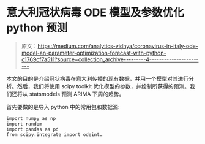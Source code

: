 # 意大利冠状病毒 ODE 模型及参数优化 python 预测

> 原文：<https://medium.com/analytics-vidhya/coronavirus-in-italy-ode-model-an-parameter-optimization-forecast-with-python-c1769cf7a511?source=collection_archive---------4----------------------->

本文的目的是介绍冠状病毒在意大利传播的现有数据，并用一个模型对其进行分析。然后，我们将使用 scipy toolkit 优化模型的参数，并绘制所获得的预测。我们还将从 statsmodels 预测 ARIMA 下周的趋势。

首先要做的是导入 python 中的常用包和数据源:

```
import numpy as np
import random
import pandas as pd
from scipy.integrate import odeint…
```